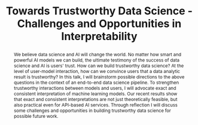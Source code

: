 --- 
key: jianpei
speaker: Jian Pei
website: https://sites.google.com/view/jpei/jian-peis-homepage
affiliation: Simon Fraser University
title: Towards Trustworthy Data Science - Challenges and Opportunities in Interpretability
time: 
picture: jianpei.jpg
picture-note: Jian Pei
slides: 
bio: |
    Jian Pei is a Professor in the School of Computing Science at Simon Fraser University. He is a renown leading researcher in the general areas of data science, big data, data mining, and database systems. His expertise is in developing effective and efficient data analysis techniques for novel data intensive applications, and transferring his research results to products and business practice. He is recognized as a Fellow of the Royal Society of Canada (Canada's national academy), the Canadian Academy of Engineering, the Association of Computing Machinery (ACM) and  the Institute of Electrical and Electronics Engineers (IEEE). He is one of the most cited authors in data mining, database systems, and information retrieval. Since 2000, he has published one textbook, two monographs and over 300 research papers in refereed journals and conferences, which have been cited extensively by others. His research has generated remarkable impact substantially beyond academia. For example, his algorithms have been adopted by industry in production and popular open source software suites. Jian Pei also demonstrated outstanding professional leadership in many academic organizations and activities. He was the editor-in-chief of the IEEE Transactions of Knowledge and Data Engineering (TKDE) in 2013-16, the chair of the ACM Special Interest Group on Knowledge Discovery in Data (SIGKDD) in 2017-2021, and a general co-chair or program committee co-chair of many premier conferences.  He maintains a wide spectrum of industry relations with both global and local industry partners. He is an active consultant and coach for industry.  He received many prestigious awards, including the 2017 ACM SIGKDD Innovation Award, the 2015 ACM SIGKDD Service Award, the 2014 IEEE ICDM Research Contributions Award, the British Columbia Innovation Council 2005 Young Innovator Award, an NSERC 2008 Discovery Accelerator Supplements Award, an IBM Faculty Award (2006), a KDD Best Application Paper Award (2008), an ICDE Influential Paper Award (2018), a PAKDD Best Paper Award (2014), and a PAKDD Most Influential Paper Award (2009).
abstract: |
    We believe data science and AI will change the world.  No matter how smart and powerful AI models we can build, the ultimate testimony of the success of data science and AI is users' trust.  How can we build trustworthy data science?  At the level of user-model interaction, how can we convince users that a data analytic result is trustworthy?  In this talk, I will brainstorm possible directions to the above questions in the context of an end-to-end data science pipeline.  To strengthen trustworthy interactions between models and users, I will advocate exact and consistent interpretation of machine learning models.  Our recent results show that exact and consistent interpretations are not just theoretically feasible, but also practical even for API-based AI services.  Through reflection I will discuss some challenges and opportunities in building trustworthy data science for possible future work.
---